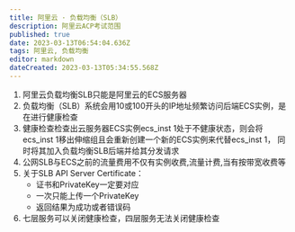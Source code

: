 ```yaml
---
title: 阿里云 · 负载均衡（SLB）
description: 阿里云ACP考试范围
published: true
date: 2023-03-13T06:54:04.636Z
tags: 阿里云, 负载均衡
editor: markdown
dateCreated: 2023-03-13T05:34:55.568Z
---
```


1. 阿里云负载均衡SLB只能是阿里云的ECS服务器
2. 负载均衡（SLB）系统会用10或100开头的IP地址频繁访问后端ECS实例，是在进行健康检查
3. 健康检查检查出云服务器ECS实例ecs_inst 1处于不健康状态，则会将ecs_inst 1移出伸缩组且会重新创建一个新的ECS实例来代替ecs_inst 1， 同时将其加入负载均衡SLB后端并给其分发请求
4. 公网SLB与ECS之前的流量费用不仅有实例收费,流量计费,当有按带宽收费等
5. 关于SLB API Server Certificate：
	- 证书和PrivateKey一定要对应
	- 一次只能上传一个PrivateKey
	- 返回结果为成功或者错误码
6. 七层服务可以关闭健康检查，四层服务无法关闭健康检查
